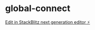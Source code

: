 # global-connect

[Edit in StackBlitz next generation editor ⚡️](https://stackblitz.com/~/github.com/SAIKIRAN-93/global-connect)